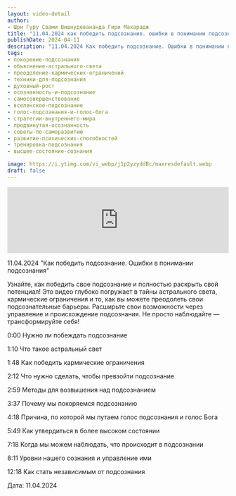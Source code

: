 ```yaml
---
layout: video-detail
author:
- Шри Гуру Свами Вишнудевананда Гири Махарадж
title: "11.04.2024 как победить подсознание. ошибки в понимании подсознания"
publishDate: 2024-04-11
description: "11.04.2024 Как победить подсознание. Ошибки в понимании подсознания  Узнайте, как победить свое подсознание и полностью раскрыть свой потенциал! Это видео глубоко погружает в тайны астрального света, кармические ограничения и то, как вы можете пре"
tags: 
- покорение-подсознания
- объяснение-астрального-света
- преодоление-кармических-ограничений
- техники-для-подсознания
- духовный-рост
- осознанность-и-подсознание
- самосовершенствование
- вселенское-подсознание
- голос-подсознания-и-голос-бога
- стратегии-внутреннего-мира
- продвинутая-осознанность
- советы-по-саморазвитию
- развитие-психических-способностей
- тренировка-подсознания
- высшее-состояние-сознания

image: https://i.ytimg.com/vi_webp/j1p2yzyddBc/maxresdefault.webp
draft: false
---
```


<iframe width="100%" src="https://www.youtube.com/embed/j1p2yzyddBc" frameborder="0" allowfullscreen=""></iframe> 

 11.04.2024 "Как победить подсознание. Ошибки в понимании подсознания"

 Узнайте, как победить свое подсознание и полностью раскрыть свой потенциал! Это видео глубоко погружает в тайны астрального света, кармические ограничения и то, как вы можете преодолеть свои подсознательные барьеры. Расширьте свои возможности через управление и происхождение подсознания. Не просто наблюдайте — трансформируйте себя!

  
 0:00 Нужно ли побеждать подсознание

 1:10 Что такое астральный свет

 1:48 Как победить кармические ограничения

 2:12 Что нужно сделать, чтобы превзойти подсознание

 2:59 Методы для возвышения над подсознанием

 3:37 Почему мы покоряемся подсознанию

 4:18 Причина, по которой мы путаем голос подсознания и голос Бога

 5:49 Как утвердиться в более высоком состоянии

 7:18 Когда мы можем наблюдать, что происходит в подсознании

 8:11 Уровни нашего сознания и управление ими

 12:18 Как стать независимым от подсознания

  
 Дата: 11.04.2024

  

 
